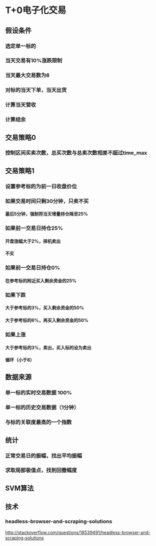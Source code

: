 # T+0电子化交易
## 假设条件
### 选定单一标的
### 当天交易有10%涨跌限制
### 当天最大交易数为8
### 对标的当天下单，当天出货
### 计算当天营收
### 计算结余

## 交易策略0
### 控制区间买卖次数，总买次数与总卖次数相差不超过time_max 

## 交易策略1
### 设置参考标的为前一日收盘价位
### 如果交易时间只剩30分钟，只卖不买
#### 最后5分钟，强制将当天增量持仓降至25%

### 如果前一交易日持仓25%
#### 开盘涨幅大于2%，择机卖出
#### 不买
### 如果前一交易日持仓0%
#### 在参考标的附近买入剩余资金的25%
### 如果下跌
#### 大于参考标的3%，买入剩余资金的50%
#### 大于参考标的6%，再买入剩余资金的50%
### 如果上涨
#### 大于参考标的3%，卖出，买入标的设为卖出
#### 循环（小于8）


## 数据来源
### 单一标的实时交易数据 100%
### 单一标的历史交易数据（1分钟）
### 与标的关联度最高的一个指数


## 统计
### 正常交易日的振幅，找出平均振幅
### 求取局部极值点，找到回撤幅度
## SVM算法
## 技术
### headless-browser-and-scraping-solutions
http://stackoverflow.com/questions/18539491/headless-browser-and-scraping-solutions
